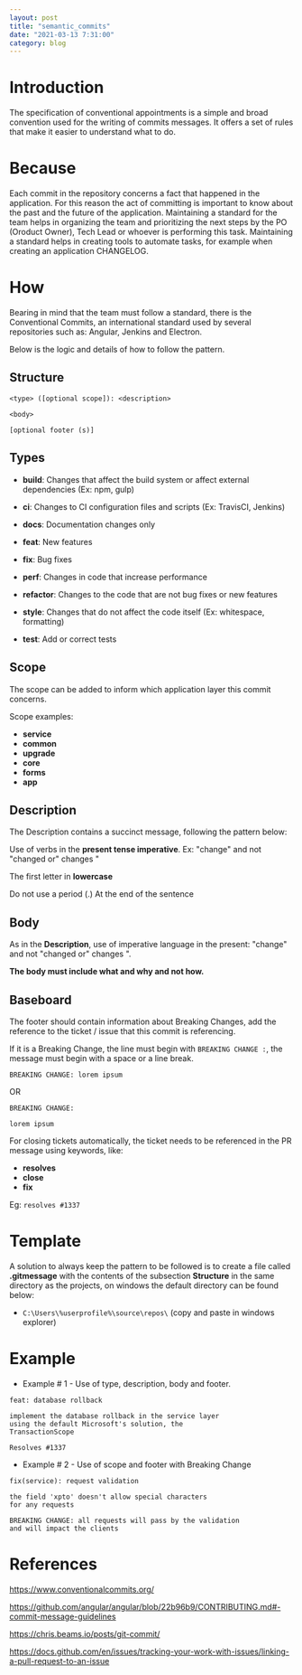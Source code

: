 ```yaml
---
layout: post
title: "semantic_commits"
date: "2021-03-13 7:31:00"
category: blog
---
```


# Introduction
The specification of conventional appointments is a simple and broad convention used for the writing of commits messages. It offers a set of rules that make it easier to understand what to do.


# Because
Each commit in the repository concerns a fact that happened in the application. For this reason the act of committing is important to know about the past and the future of the application. Maintaining a standard for the team helps in organizing the team and prioritizing the next steps by the PO (Oroduct Owner), Tech Lead or whoever is performing this task. Maintaining a standard helps in creating tools to automate tasks, for example when creating an application CHANGELOG.

# How
Bearing in mind that the team must follow a standard, there is the Conventional Commits, an international standard used by several repositories such as: Angular, Jenkins and Electron.

Below is the logic and details of how to follow the pattern.

## Structure

```
<type> ([optional scope]): <description>

<body>

[optional footer (s)]
```

## Types
* **build**: Changes that affect the build system or affect external dependencies (Ex: npm, gulp)

* **ci**: Changes to CI configuration files and scripts (Ex: TravisCI, Jenkins)

* **docs**: Documentation changes only

* **feat**: New features

* **fix**: Bug fixes

* **perf**: Changes in code that increase performance

* **refactor**: Changes to the code that are not bug fixes or new features

* **style**: Changes that do not affect the code itself (Ex: whitespace, formatting)

* **test**: Add or correct tests

## Scope
The scope can be added to inform which application layer this commit concerns.

Scope examples:

* **service**
* **common**
* **upgrade**
* **core**
* **forms**
* **app**

## Description
The Description contains a succinct message, following the pattern below:

Use of verbs in the **present tense imperative**. Ex: "change" and not "changed or" changes "

The first letter in **lowercase**

Do not use a period (.) At the end of the sentence

## Body
As in the **Description**, use of imperative language in the present: "change" and not "changed or" changes ".

**The body must include what and why and not how.**

## Baseboard
The footer should contain information about Breaking Changes, add the reference to the ticket / issue that this commit is referencing.

If it is a Breaking Change, the line must begin with ```BREAKING CHANGE :```, the message must begin with a space or a line break.

```
BREAKING CHANGE: lorem ipsum
```

OR

```
BREAKING CHANGE:

lorem ipsum
```

For closing tickets automatically, the ticket needs to be referenced in the PR message using keywords, like:

* **resolves**
* **close**
* **fix**

Eg: ``` resolves #1337 ```

# Template
A solution to always keep the pattern to be followed is to create a file called **.gitmessage** with the contents of the subsection **Structure** in the same directory as the projects, on windows the default directory can be found below:

* ```C:\Users\%userprofile%\source\repos\``` (copy and paste in windows explorer)

# Example

* Example # 1 - Use of type, description, body and footer.

```
feat: database rollback

implement the database rollback in the service layer
using the default Microsoft's solution, the 
TransactionScope

Resolves #1337
```

* Example # 2 - Use of scope and footer with Breaking Change

```
fix(service): request validation 

the field 'xpto' doesn't allow special characters
for any requests

BREAKING CHANGE: all requests will pass by the validation 
and will impact the clients
```

# References

https://www.conventionalcommits.org/

https://github.com/angular/angular/blob/22b96b9/CONTRIBUTING.md#-commit-message-guidelines

https://chris.beams.io/posts/git-commit/

https://docs.github.com/en/issues/tracking-your-work-with-issues/linking-a-pull-request-to-an-issue